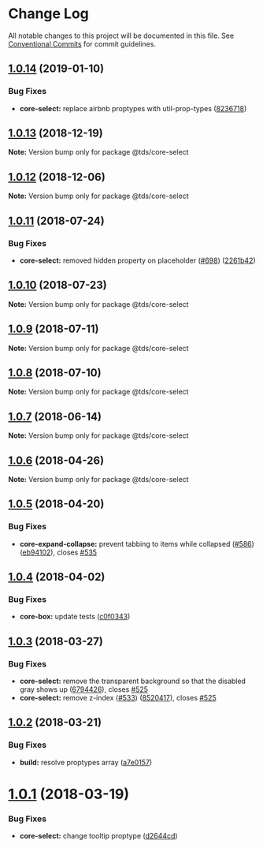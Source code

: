 # Change Log

All notable changes to this project will be documented in this file.
See [Conventional Commits](https://conventionalcommits.org) for commit guidelines.

## [1.0.14](https://github.com/telusdigital/tds/compare/@tds/core-select@1.0.13...@tds/core-select@1.0.14) (2019-01-10)

### Bug Fixes

- **core-select:** replace airbnb proptypes with util-prop-types ([8236718](https://github.com/telusdigital/tds/commit/8236718))

<a name="1.0.13"></a>

## [1.0.13](https://github.com/telusdigital/tds/compare/@tds/core-select@1.0.12...@tds/core-select@1.0.13) (2018-12-19)

**Note:** Version bump only for package @tds/core-select

<a name="1.0.12"></a>

## [1.0.12](https://github.com/telusdigital/tds/compare/@tds/core-select@1.0.11...@tds/core-select@1.0.12) (2018-12-06)

**Note:** Version bump only for package @tds/core-select

<a name="1.0.11"></a>

## [1.0.11](https://github.com/telusdigital/tds/compare/@tds/core-select@1.0.10...@tds/core-select@1.0.11) (2018-07-24)

### Bug Fixes

- **core-select:** removed hidden property on placeholder ([#698](https://github.com/telusdigital/tds/issues/698)) ([2261b42](https://github.com/telusdigital/tds/commit/2261b42))

<a name="1.0.10"></a>

## [1.0.10](https://github.com/telusdigital/tds/compare/@tds/core-select@1.0.9...@tds/core-select@1.0.10) (2018-07-23)

**Note:** Version bump only for package @tds/core-select

<a name="1.0.9"></a>

## [1.0.9](https://github.com/telusdigital/tds/compare/@tds/core-select@1.0.8...@tds/core-select@1.0.9) (2018-07-11)

**Note:** Version bump only for package @tds/core-select

<a name="1.0.8"></a>

## [1.0.8](https://github.com/telusdigital/tds/compare/@tds/core-select@1.0.7...@tds/core-select@1.0.8) (2018-07-10)

**Note:** Version bump only for package @tds/core-select

<a name="1.0.7"></a>

## [1.0.7](https://github.com/telusdigital/tds/compare/@tds/core-select@1.0.6...@tds/core-select@1.0.7) (2018-06-14)

**Note:** Version bump only for package @tds/core-select

<a name="1.0.6"></a>

## [1.0.6](https://github.com/telusdigital/tds/compare/@tds/core-select@1.0.5...@tds/core-select@1.0.6) (2018-04-26)

**Note:** Version bump only for package @tds/core-select

<a name="1.0.5"></a>

## [1.0.5](https://github.com/telusdigital/tds/compare/@tds/core-select@1.0.4...@tds/core-select@1.0.5) (2018-04-20)

### Bug Fixes

- **core-expand-collapse:** prevent tabbing to items while collapsed ([#586](https://github.com/telusdigital/tds/issues/586)) ([eb94102](https://github.com/telusdigital/tds/commit/eb94102)), closes [#535](https://github.com/telusdigital/tds/issues/535)

<a name="1.0.4"></a>

## [1.0.4](https://github.com/telusdigital/tds/compare/@tds/core-select@1.0.3...@tds/core-select@1.0.4) (2018-04-02)

### Bug Fixes

- **core-box:** update tests ([c0f0343](https://github.com/telusdigital/tds/commit/c0f0343))

<a name="1.0.3"></a>

## [1.0.3](https://github.com/telusdigital/tds/compare/@tds/core-select@1.0.2...@tds/core-select@1.0.3) (2018-03-27)

### Bug Fixes

- **core-select:** remove the transparent background so that the disabled gray shows up ([6794426](https://github.com/telusdigital/tds/commit/6794426)), closes [#525](https://github.com/telusdigital/tds/issues/525)
- **core-select:** remove z-index ([#533](https://github.com/telusdigital/tds/issues/533)) ([8520417](https://github.com/telusdigital/tds/commit/8520417)), closes [#525](https://github.com/telusdigital/tds/issues/525)

<a name="1.0.2"></a>

## [1.0.2](https://github.com/telusdigital/tds/compare/@tds/core-select@1.0.1...@tds/core-select@1.0.2) (2018-03-21)

### Bug Fixes

- **build:** resolve proptypes array ([a7e0157](https://github.com/telusdigital/tds/commit/a7e0157))

<a name="1.0.1"></a>

# [1.0.1](https://github.com/telusdigital/tds/compare/@tds/core-select@1.0.0...@tds/core-select@1.0.1) (2018-03-19)

### Bug Fixes

- **core-select:** change tooltip proptype ([d2644cd](https://github.com/telusdigital/tds/commit/d2644cd))
